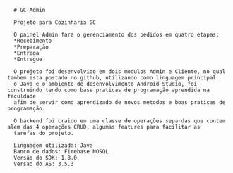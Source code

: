       # GC_Admin

      Projeto para Cozinharia GC

      O painel Admin fara o gerenciamento dos pedidos em quatro etapas:
      *Recebimento
      *Preparação
      *Entrega
      *Entregue

      O projeto foi desenvolvido em dois modulos Admin e Cliente, no qual tambem esta postado no github, utilizando como linguagem principal 
      o Java e o ambiente de desenvolvimento Android Studio, foi construindo tendo como base praticas de programação aprendida na faculdade
      afim de servir como aprendizado de novos metodos e boas praticas de programação.

      O backend foi craido em uma classe de operações separdas que contem alem das 4 operações CRUD, algumas features para facilitar as
      tarefas do projeto.

      Linguagem utilizada: Java 
      Banco de dados: Firebase NOSQL
      Versão do SDK: 1.8.0
      Versao do AS: 3.5.3
